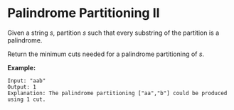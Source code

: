 # Palindrome Partitioning II

Given a string _s_, partition _s_ such that every substring of the partition is a palindrome.

Return the minimum cuts needed for a palindrome partitioning of _s_.

__Example:__

```pseudo
Input: "aab"
Output: 1
Explanation: The palindrome partitioning ["aa","b"] could be produced using 1 cut.
```